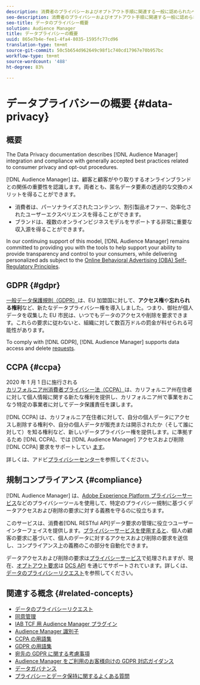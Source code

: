 ```yaml
---
description: 消費者のプライバシーおよびオプトアウト手順に関連する一般に認められたベストプラクティスに対する Audience Manager の統合と準拠について説明します。
seo-description: 消費者のプライバシーおよびオプトアウト手順に関連する一般に認められたベストプラクティスに対する Audience Manager の統合と準拠について説明します。
seo-title: データのプライバシー概要
solution: Audience Manager
title: データプライバシーの概要
uuid: 865e7b4e-fee1-4fa4-8035-1595fc77cd96
translation-type: tm+mt
source-git-commit: 50c5b654d962649c98f1c740cd17967e70b957bc
workflow-type: tm+mt
source-wordcount: '488'
ht-degree: 83%

---
```



# データプライバシーの概要 {#data-privacy}

## 概要

The Data Privacy documentation describes [!DNL Audience Manager] integration and compliance with generally accepted best practices related to consumer privacy and opt-out procedures.

[!DNL Audience Manager] は、顧客と顧客がやり取りするオンラインブランドとの関係の重要性を認識します。両者とも、匿名データ要素の透過的な交換のメリットを得ることができます。

* 消費者は、パーソナライズされたコンテンツ、割引製品オファー、効率化されたユーザーエクスペリエンスを得ることができます。
* ブランドは、複数のオンラインビジネスモデルをサポートする非常に重要な収入源を得ることができます。

In our continuing support of this model, [!DNL Audience Manager] remains committed to providing you with the tools to help support your ability to provide  transparency and control to your consumers, while delivering personalized ads subject to the [Online Behavioral Advertising (OBA) Self-Regulatory Principles](https://www.iab.com/news/self-regulatory-principles-for-online-behavioral-advertising/).

## GDPR {#gdpr}

[一般データ保護規則（GDPR）](https://eugdpr.org/)は、EU 加盟国に対して、**アクセス権**&#x200B;や&#x200B;**忘れられる権利**&#x200B;など、新たなデータプライバシー権を導入しました。つまり、御社が個人データを収集した EU 市民は、いつでもデータのアクセスや削除を要求できます。これらの要求に従わないと、組織に対して数百万ドルの罰金が科せられる可能性があります。

To comply with [!DNL GDPR], [!DNL Audience Manager] supports data access and delete [requests](data-privacy-requests.md).

## CCPA {#ccpa}

2020 年 1 月 1 日に施行される[カリフォルニア州消費者プライバシー法（CCPA）](https://www.caprivacy.org/about)は、カリフォルニア州在住者に対して個人情報に関する新たな権利を提供し、カリフォルニア州で事業をおこなう特定の事業者に対してデータ保護責任を課します。

[!DNL CCPA] は、カリフォルニア在住者に対して、自分の個人データにアクセスし削除する権利や、自分の個人データが販売または開示されたか（そして誰に対して）を知る権利など、新しいデータプライバシー権を提供します。に準拠するため [!DNL CCPA]、では [!DNL Audience Manager] アクセスおよび削除 [!DNL CCPA] 要求をサポートしてい [ます](data-privacy-requests.md)。

詳しくは、アドビ[プライバシーセンター](https://www.adobe.com/jp/privacy/opt-out.html)を参照してください。

## 規制コンプライアンス {#compliance}

[!DNL Audience Manager] は、[Adobe Experience Platform プライバシーサービス](https://www.adobe.io/apis/experienceplatform/home/services/privacy-service.html)などのプライバシーツールを使用して、特定のプライバシー規制に基づくデータアクセスおよび削除の要求に対する義務を守るのに役立ちます。

このサービスは、消費者[!DNL RESTful API]データ要求の管理に役立つユーザーインターフェイスを提供します。[プライバシーサービスを使用すると](https://www.adobe.io/apis/experienceplatform/home/services/privacy-service.html)、個人の顧客の要求に基づいて、個人のデータに対するアクセスおよび削除の要求を送信し、コンプライアンス上の義務のこの部分を自動化できます。

データアクセスおよび削除の要求は[プライバシーサービス](https://www.adobe.io/apis/experienceplatform/home/services/privacy-service.html)で処理されますが、現在、[オプトアウト要求](data-privacy-requests.md#opt-out-requests)は [DCS API](../../api/dcs-intro/dcs-api-reference/dcs-api-reference-overview.md) を通じてサポートされています。詳しくは、[データのプライバシーリクエスト](data-privacy-requests.md)を参照してください。

## 関連する概念 {#related-concepts}

* [データのプライバシーリクエスト](data-privacy-requests.md)
* [同意管理](data-privacy-consent.md)
* [IAB TCF 用 Audience Manager プラグイン](aam-iab-plugin.md)
* [Audience Manager 識別子](data-privacy-ids.md)
* [CCPA の用語集](aam-ccpa-glossary.md)
* [GDPR の用語集](aam-gdpr-glossary.md)
* [宛先の GDPR に関する考慮事項](aam-gdpr-partners.md)
* [Audience Manager をご利用のお客様向けの GDPR 対応ガイダンス](aam-gdpr-readiness.md)
* [データガバナンス](data-governance.md)
* [プライバシーとデータ保持に関するよくある質問](../../faq/faq-privacy.md)